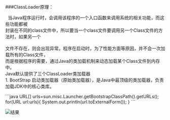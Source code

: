 ###ClassLoader原理：
<p>
   &nbsp;&nbsp;当Java程序运行时，会调用该程序的一个入口函数来调用系统的相关功能，而这些功能都被<br/>
封装在不同的class文件中，所以要当一个class文件要调用另一个Class文件的方法时，如果另一个<br/><br/>
文件不存在，则会出现异常。程序在启动时，为了性能方面等原因，并不会一次加载所有的Class文件，<br/>
而是根据程序的需要，通过Java的类加载机制来动态加载某个Class文件到内存中。<br/>
    Java默认提供了三个ClassLoader类加载器<br/>
    1. BootStrap 启动类加载器（原始类加载器），是Java中最顶级的类加载器，负责加载JDK中的核心类库。<br/>
</p>    
```java
URL[]  urls=sun.misc.Launcher.getBootstrapClassPath().getURLs();
for(URL url:urls){
  System.out.println(url.toExternalForm());
}
```

![结果](https://github.com/WikiDown/OpenSourceStructure/blob/master/JDK-1.8.0/picture/b7df0874-ef49-4209-890b-2be7c217d0fe.png)
 
